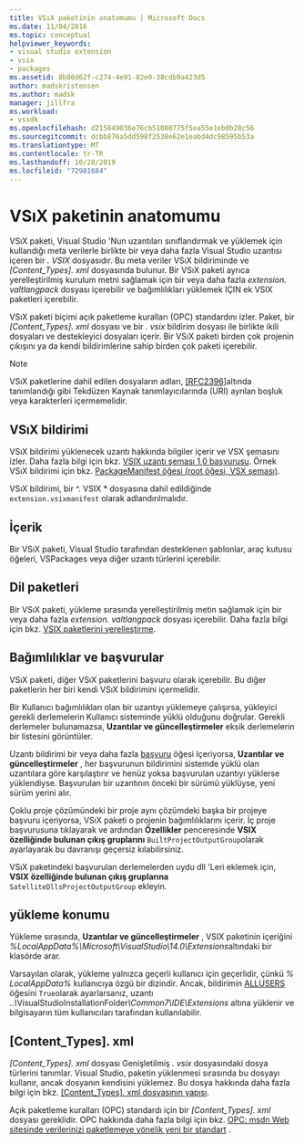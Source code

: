 ```yaml
---
title: VSıX paketinin anatomumu | Microsoft Docs
ms.date: 11/04/2016
ms.topic: conceptual
helpviewer_keywords:
- visual studio extension
- vsix
- packages
ms.assetid: 8b86d62f-c274-4e91-82e0-38cdb9a423d5
author: madskristensen
ms.author: madsk
manager: jillfra
ms.workload:
- vssdk
ms.openlocfilehash: d215849036e76cb51080775f5ea55e1eb0b28c56
ms.sourcegitcommit: dcbb876a5dd598f2538e62e1eabd4dc98595b53a
ms.translationtype: MT
ms.contentlocale: tr-TR
ms.lasthandoff: 10/28/2019
ms.locfileid: "72981684"
---
```

# <a name="anatomy-of-a-vsix-package"></a>VSıX paketinin anatomumu
VSıX paketi, Visual Studio 'Nun uzantıları sınıflandırmak ve yüklemek için kullandığı meta verilerle birlikte bir veya daha fazla Visual Studio uzantısı içeren bir *. VSIX* dosyasıdır. Bu meta veriler VSıX bildiriminde ve *[Content_Types]. xml* dosyasında bulunur. Bir VSıX paketi ayrıca yerelleştirilmiş kurulum metni sağlamak için bir veya daha fazla *extension. valtlangpack* dosyası içerebilir ve bağımlılıkları yüklemek IÇIN ek VSIX paketleri içerebilir.

 VSıX paketi biçimi açık paketleme kuralları (OPC) standardını izler. Paket, bir *[Content_Types]. xml* dosyası ve bir *. vsix* bildirim dosyası ile birlikte ikili dosyaları ve destekleyici dosyaları içerir. Bir VSıX paketi birden çok projenin çıkışını ya da kendi bildirimlerine sahip birden çok paketi içerebilir.

> [!NOTE]
> VSıX paketlerine dahil edilen dosyaların adları, [\[RFC2396\]](https://www.rfc-editor.org/rfc/rfc2396.txt)altında tanımlandığı gibi Tekdüzen Kaynak tanımlayıcılarında (URI) ayrılan boşluk veya karakterleri içermemelidir.

## <a name="the-vsix-manifest"></a>VSıX bildirimi
 VSıX bildirimi yüklenecek uzantı hakkında bilgiler içerir ve VSX şemasını izler. Daha fazla bilgi için bkz. [VSIX uzantı şeması 1,0 başvurusu](https://msdn.microsoft.com/library/76e410ec-b1fb-4652-ac98-4a4c52e09a2b). Örnek VSıX bildirimi için bkz. [PackageManifest öğesi (root öğesi, VSX şeması)](https://msdn.microsoft.com/library/f8ae42ba-775a-4d2b-976a-f556e147f187).

 VSıX bildirimi, bir ^. VSIX * dosyasına dahil edildiğinde `extension.vsixmanifest` olarak adlandırılmalıdır.

## <a name="the-content"></a>İçerik
 Bir VSıX paketi, Visual Studio tarafından desteklenen şablonlar, araç kutusu öğeleri, VSPackages veya diğer uzantı türlerini içerebilir.

## <a name="language-packs"></a>Dil paketleri
 Bir VSıX paketi, yükleme sırasında yerelleştirilmiş metin sağlamak için bir veya daha fazla *extension. valtlangpack* dosyası içerebilir. Daha fazla bilgi için bkz. [VSIX paketlerini yerelleştirme](../extensibility/localizing-vsix-packages.md).

## <a name="dependencies-and-references"></a>Bağımlılıklar ve başvurular
 VSıX paketi, diğer VSıX paketlerini başvuru olarak içerebilir. Bu diğer paketlerin her biri kendi VSıX bildirimini içermelidir.

 Bir Kullanıcı bağımlılıkları olan bir uzantıyı yüklemeye çalışırsa, yükleyici gerekli derlemelerin Kullanıcı sisteminde yüklü olduğunu doğrular. Gerekli derlemeler bulunamazsa, **Uzantılar ve güncelleştirmeler** eksik derlemelerin bir listesini görüntüler.

 Uzantı bildirimi bir veya daha fazla [başvuru](/previous-versions/visualstudio/visual-studio-2010/dd393687(v=vs.100)) öğesi Içeriyorsa, **Uzantılar ve güncelleştirmeler** , her başvurunun bildirimini sistemde yüklü olan uzantılara göre karşılaştırır ve henüz yoksa başvurulan uzantıyı yüklerse yüklendiyse. Başvurulan bir uzantının önceki bir sürümü yüklüyse, yeni sürüm yerini alır.

 Çoklu proje çözümündeki bir proje aynı çözümdeki başka bir projeye başvuru içeriyorsa, VSıX paketi o projenin bağımlılıklarını içerir. İç proje başvurusuna tıklayarak ve ardından **Özellikler** penceresinde **VSIX özelliğinde bulunan çıkış gruplarını** `BuiltProjectOutputGroup`olarak ayarlayarak bu davranışı geçersiz kılabilirsiniz.

 VSıX paketindeki başvurulan derlemelerden uydu dll 'Leri eklemek için, **VSIX özelliğinde bulunan çıkış gruplarına** `SatelliteDllsProjectOutputGroup` ekleyin.

## <a name="installation-location"></a>yükleme konumu
 Yükleme sırasında, **Uzantılar ve güncelleştirmeler** , VSIX paketinin içeriğini *%LocalAppData%\Microsoft\VisualStudio\14.0\Extensions*altındaki bir klasörde arar.

 Varsayılan olarak, yükleme yalnızca geçerli kullanıcı için geçerlidir, çünkü *% LocalAppData%* kullanıcıya özgü bir dizindir. Ancak, bildirimin [ALLUSERS](https://msdn.microsoft.com/library/ac817f50-3276-4ddb-b467-8bbb1432455b) öğesini `True`olarak ayarlarsanız, uzantı <em>..\\</em>VisualStudioInstallationFolder<em>\Common7\IDE\Extensions</em> altına yüklenir ve bilgisayarın tüm kullanıcıları tarafından kullanılabilir.

## <a name="content_typesxml"></a>[Content_Types]. xml
 *[Content_Types]. xml* dosyası Genişletilmiş *. vsix* dosyasındaki dosya türlerini tanımlar. Visual Studio, paketin yüklenmesi sırasında bu dosyayı kullanır, ancak dosyanın kendisini yüklemez. Bu dosya hakkında daha fazla bilgi için bkz. [[Content_Types]. xml dosyasının yapısı](the-structure-of-the-content-types-dot-xml-file.md).

 Açık paketleme kuralları (OPC) standardı için bir *[Content_Types]. xml* dosyası gereklidir. OPC hakkında daha fazla bilgi için bkz. [OPC: msdn Web sitesinde verilerinizi paketlemeye yönelik yeni bir standart](https://blogs.msdn.microsoft.com/msdnmagazine/2007/08/08/opc-a-new-standard-for-packaging-your-data/) .